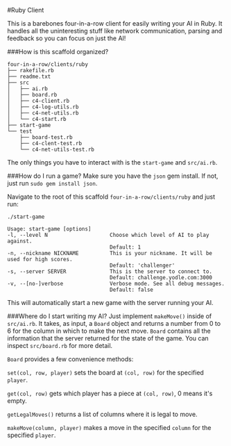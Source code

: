 #Ruby Client

This is a barebones four-in-a-row client for easily writing your AI in Ruby. It handles all the uninteresting stuff like network communication, parsing and feedback so you can focus on just the AI!


###How is this scaffold organized?

    four-in-a-row/clients/ruby
    ├── rakefile.rb
    ├── readme.txt
    ├── src
    │   ├── ai.rb
    │   ├── board.rb
    │   ├── c4-client.rb
    │   ├── c4-log-utils.rb
    │   ├── c4-net-utils.rb
    │   └── c4-start.rb
    ├── start-game
    └── test
        ├── board-test.rb
        ├── c4-clent-test.rb
        └── c4-net-utils-test.rb


The only things you have to interact with is the ```start-game``` and ```src/ai.rb```.

###How do I run a game?
Make sure you have the ```json``` gem install. If not, just run ```sudo gem install json```.

Navigate to the root of this scaffold ```four-in-a-row/clients/ruby``` and just run:

    ./start-game

    Usage: start-game [options]
    -l, --level N                    Choose which level of AI to play against.
                                     Default: 1
    -n, --nickname NICKNAME          This is your nickname. It will be used for high scores.
                                     Default: 'challenger'
    -s, --server SERVER              This is the server to connect to.
                                     Default: challenge.yodle.com:3000
    -v, --[no-]verbose               Verbose mode. See all debug messages.
                                     Default: false

This will automatically start a new game with the server running your AI.

###Where do I start writing my AI?
Just implement ```makeMove()``` inside of ```src/ai.rb```. It takes, as input, a ```Board``` object and returns a number from 0 to 6 for the column in which to make the next move. ```Board``` contains all the information that the server returned for the state of the game. You can inspect ```src/board.rb``` for more detail.

```Board``` provides a few convenience methods:

```set(col, row, player)``` sets the board at ```(col, row)``` for the specified ```player```.

```get(col, row)``` gets which player has a piece at ```(col, row)```, 0 means it's empty.

```getLegalMoves()``` returns a list of columns where it is legal to move.

```makeMove(column, player)``` makes a move in the specified ```column``` for the specified ```player```.